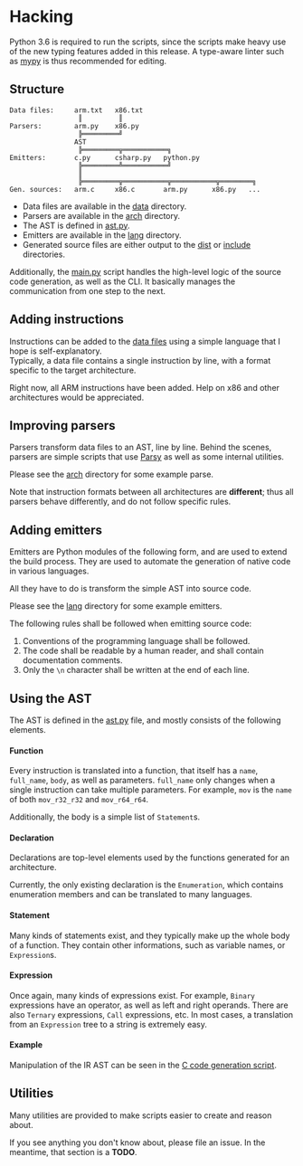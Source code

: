 Hacking
=======

Python 3.6 is required to run the scripts, since the scripts make heavy use of the new typing
features added in this release. A type-aware linter such as [mypy](http://mypy-lang.org/) is
thus recommended for editing.

## Structure
```
Data files:     arm.txt   x86.txt
                 ║         ║
Parsers:        arm.py    x86.py
                 ╠═════════╝
                AST
                 ╠═════════╦═══════════╗
Emitters:       c.py      csharp.py   python.py
                 ╠═════════╩═══════════╝
                 ║
                 ╠═════════╦═══════════╦═══════════╦════════╗
Gen. sources:   arm.c     x86.c       arm.py      x86.py   ...
```

- Data files are available in the [data](../src/data) directory.
- Parsers are available in the [arch](../src/arch) directory.
- The AST is defined in [ast.py](../src/asm/ast.py).
- Emitters are available in the [lang](../src/lang) directory.
- Generated source files are either output to the [dist](../dist) or
  [include](../include) directories.

Additionally, the [main.py](../src/main.py) script handles the high-level
logic of the source code generation, as well as the CLI. It basically manages the
communication from one step to the next.

## Adding instructions
Instructions can be added to the [data files](../src/data) using a simple language that I hope is self-explanatory.  
Typically, a data file contains a single instruction by line, with a format specific to the
target architecture.

Right now, all ARM instructions have been added. Help on x86 and other architectures would be
appreciated.

## Improving parsers
Parsers transform data files to an AST, line by line. Behind the scenes,
parsers are simple scripts that use [Parsy](https://github.com/python-parsy/parsy) as
well as some internal utilities.

Please see the [arch](../src/arch) directory for some example parse.

Note that instruction formats between all architectures are **different**; thus all parsers
behave differently, and do not follow specific rules.

## Adding emitters
Emitters are Python modules of the following form, and are used to extend
the build process. They are used to automate the generation of native code
in various languages.

All they have to do is transform the simple AST into source code.

Please see the [lang](../src/lang) directory for some example emitters.

The following rules shall be followed when emitting source code:
1. Conventions of the programming language shall be followed.
2. The code shall be readable by a human reader, and shall contain documentation comments.
3. Only the `\n` character shall be written at the end of each line.

## Using the AST
The AST is defined in the [ast.py](../src/asm/ast.py) file, and mostly consists of
the following elements.

#### Function
Every instruction is translated into a function, that itself has a `name`, `full_name`,
`body`, as well as parameters. `full_name` only changes when a single instruction can take
multiple parameters. For example, `mov` is the `name` of both `mov_r32_r32` and `mov_r64_r64`.

Additionally, the body is a simple list of `Statement`s.

#### Declaration
Declarations are top-level elements used by the functions generated for an architecture.

Currently, the only existing declaration is the `Enumeration`, which contains enumeration
members and can be translated to many languages.

#### Statement
Many kinds of statements exist, and they typically make up the whole body of a function. They
contain other informations, such as variable names, or `Expression`s.

#### Expression
Once again, many kinds of expressions exist. For example, `Binary` expressions have an
operator, as well as left and right operands. There are also `Ternary` expressions,
`Call` expressions, etc. In most cases, a translation from an `Expression` tree to a string
is extremely easy.


#### Example
Manipulation of the IR AST can be seen in the [C code generation script](../src/lang/c.py).

## Utilities
Many utilities are provided to make scripts easier to create and reason about.

If you see anything you don't know about, please file an issue. In the meantime,
that section is a **TODO**.
